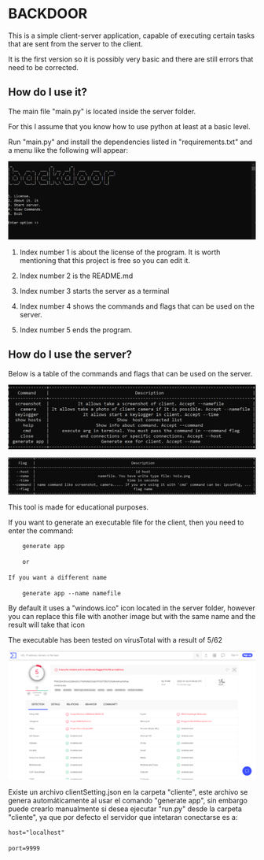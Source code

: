 # BACKDOOR

This is a simple client-server application, capable of executing certain tasks that are sent from the server to the client.

It is the first version so it is possibly very basic and there are still errors that need to be corrected.


## How do I use it?
The main file "main.py" is located inside the server folder.

For this I assume that you know how to use python at least at a basic level.

Run "main.py" and install the dependencies listed in "requirements.txt" and a menu like the following will appear:

![alt text](https://github.com/harol1997/backdoor/blob/main/img/menu.png)

1. Index number 1 is about the license of the program. It is worth mentioning that this project is free so you can edit it.

2. Index number 2 is the README.md

3. Index number 3 starts the server as a terminal

4. Index number 4 shows the commands and flags that can be used on the server.

5. Index number 5 ends the program.


## How do I use the server?

Below is a table of the commands and flags that can be used on the server.

![commands.png](https://github.com/harol1997/backdoor/blob/main/img/commands.PNG)

![flags.png](https://github.com/harol1997/backdoor/blob/main/img/flags.PNG)


This tool is made for educational purposes.

If you want to generate an executable file for the client, then you need to enter the command:

        generate app

        or

    If you want a different name

        generate app --name namefile

By default it uses a "windows.ico" icon located in the server folder, however you can replace this file with another image but with the same name and the result will take that icon

The executable has been tested on virusTotal with a result of 5/62

![virustotal.png](https://github.com/harol1997/backdoor/blob/main/img/virustotal.PNG)

Existe un archivo clientSetting.json en la carpeta "cliente", este archivo se genera automáticamente al usar el comando "generate app", sin embargo puede crearlo manualmente si desea ejecutar "run.py" desde la carpeta "cliente", ya que por defecto el servidor que intetaran conectarse es a:

    host="localhost"

    port=9999